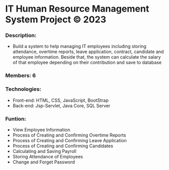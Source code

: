 # IT Human Resource Management System Project © 2023 

### Description: 
* Build a system to help managing IT employees including storing attendance, overtime reports, leave application, contract, candidate and employee information. Beside that, the system can calculate the salary of that employee depending on their contribution and save to database

### Members: 6

### Technologies: 
* Front-end: HTML, CSS, JavaScript, BootStrap
* Back-end: Jsp-Servlet, Java Core, SQL Server

### Funtion: 
* View Employee Information
* Process of Creating and Confirming Overtime Reports 
* Process of Creating and Confirming Leave Application
* Process of Creating and Confirming Candidates
* Calculating and Saving Payroll
* Storing Attendance of Employees
* Change and Forget Password

